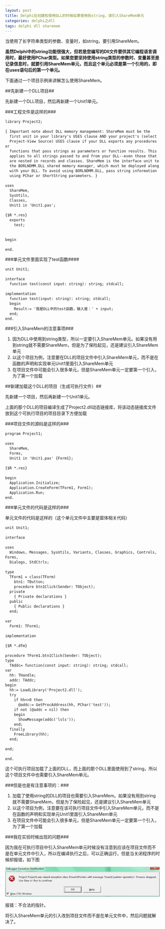 ```yaml
---
layout: post
title: Delphi在创建和使用DLL的时候如果使用到string，请引入ShareMem单元
categories: delphi之dll
tags: delphi dll sharemem
---
```



当使用了长字符串类型的参数、变量时，如string，要引用ShareMem。

**虽然Delphi中的string功能很强大，但若是您编写的Dll文件要供其它编程语言调用时，最好使用PChar类型。如果您要坚持使用string类型的参数时、变量甚至是记录信息时，就要引用ShareMem单元，而且这个单元必须是第一个引用的，即在uses语句后的第一个单元。**

下面通过一个项目示例来讲解怎么使用ShareMem。

##先新建一个DLL项目##

先新建一个DLL项目，然后再新建一个Unit1单元。

###工程文件是这样的###

    library Project2;
    
    { Important note about DLL memory management: ShareMem must be the
      first unit in your library's USES clause AND your project's (select
      Project-View Source) USES clause if your DLL exports any procedures or
      functions that pass strings as parameters or function results. This
      applies to all strings passed to and from your DLL--even those that
      are nested in records and classes. ShareMem is the interface unit to
      the BORLNDMM.DLL shared memory manager, which must be deployed along
      with your DLL. To avoid using BORLNDMM.DLL, pass string information
      using PChar or ShortString parameters. }
    
    uses
      ShareMem,
      SysUtils,
      Classes,
      Unit1 in 'Unit1.pas';
    
    {$R *.res}
      exports
        test;
    
    
    begin
    
    end.

###单元文件里面实现了test函数####

    unit Unit1;
    
    interface
      function test(const input: string): string; stdcall;
    
    implementation
      function test(input: string): string; stdcall;
      begin
        Result:= '我是DLL中的test函数，输入是：' + input;
      end;
    end.

###引入ShareMem的注意事项###

1. 因为DLL中使用到string类型，所以一定要引入ShareMem单元。如果没有用到string就不需要ShareMem，但是为了保险起见，还是建议引入ShareMem单元
2. 以这个项目为例，注意要在DLL的项目文件中引入ShareMem单元，而不是在函数的声明和实现单元Unit1里面引入ShareMem单元
3. 在项目文件中可能会引入很多单元，但是ShareMem单元一定要第一个引入，为了第一个加载


##新建加载这个DLL的项目（生成可执行文件）##

先新建一个项目，然后再新建一个Unit1单元。

上面的那个DLL的项目编译生成了Project2.dll动态链接库，将该动态链接库文件放到这个可执行项目的项目目录下方便加载

###项目文件的源码是这样的###

    program Project1;
    
    uses
      ShareMem,
      Forms,
      Unit1 in 'Unit1.pas' {Form1};
    
    {$R *.res}
    
    begin
      Application.Initialize;
      Application.CreateForm(TForm1, Form1);
      Application.Run;
    end.

###单元文件的代码是这样的###

单元文件的代码是这样的（这个单元文件中主要是窗体相关代码）

    unit Unit1;
    
    interface
    
    uses
      Windows, Messages, SysUtils, Variants, Classes, Graphics, Controls, Forms,
      Dialogs, StdCtrls;
    
    type
      TForm1 = class(TForm)
        btn1: TButton;
        procedure btn1Click(Sender: TObject);
      private
        { Private declarations }
      public
        { Public declarations }
      end;
    
    var
      Form1: TForm1;
    
    implementation
    
    {$R *.dfm}
    
    procedure TForm1.btn1Click(Sender: TObject);
    type
      TAddc= function(const input: string): string; stdcall;
    var
      hh: THandle;
      addc: TAddc;
    begin
      hh:= LoadLibrary('Project2.dll');
      try
        if hh<>0 then
          @addc:= GetProcAddress(hh, PChar('test'));
        if not (@addc = nil) then
        begin
          ShowMessage(addc('lsls'));
        end;
      finally
        FreeLibrary(hh);
      end;
    
    end;
    
    end.

这个可执行项目加载了上面的DLL，而上面的那个DLL里面使用到了string，所以这个项目文件中也需要引入ShareMem单元。

###但是也是有注意事项的：###

1. 加载了使用string的DLL的项目也需要引入ShareMem。如果没有用到string就不需要ShareMem，但是为了保险起见，还是建议引入ShareMem单元
2. 以这个项目为例，注意要在该可执行项目文件中引入ShareMem单元，而不是在函数的声明和实现单元Unit1里面引入ShareMem单元
3. 在项目文件中可能会引入很多单元，但是ShareMem单元一定要第一个引入，为了第一个加载

###我在实验时候出现的问题###

因为我在可执行项目中引入ShareMem单元时候没有注意到应该在项目文件而不是在单元文件中引入，所以在编译执行之后，可以正确运行，但是当关闭程序的时候却报错，如下图

![image](../media/image/2015-08-12/sharemem.png)

报错：不合法的指针。

将引入ShareMem单元的引入改到项目文件而不是在单元文件中，然后问题就解决了。